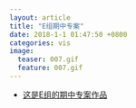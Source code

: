 ```yaml
---
layout: article
title: "E组期中专案"
date: 2018-1-1 01:47:50 +0800
categories: vis
image: 
  teaser: 007.gif
  feature: 007.gif
---
```


* [这是E组的期中专案作品](https://chenie233.github.io/infovis/mid-term/index.html)